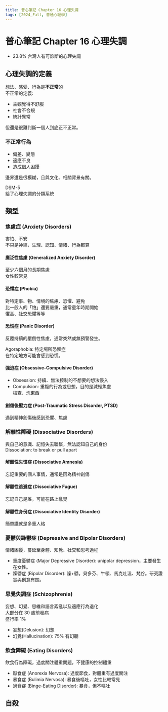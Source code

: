 ```yaml
---
title: 普心筆記 Chapter 16 心理失調
tags: [2024_Fall, 普通心理學]
---
```

<!-- HackMD ID: 3eLPuDQZTyil3ShnTUT2bQ -->  

普心筆記 Chapter 16 心理失調  
===  

* 23.8% 台灣人有可診斷的心理失調  

## 心理失調的定義  

想法、感受、行為是**不正常**的  
不正常的定義:  
* 主觀覺得不舒服  
* 社會不合規  
* 統計異常  

但還是很難判斷一個人到底正不正常。  

### 不正常行為  

* 偏差、變態  
* 適應不良  
* 造成個人困擾  

邊界還是很模糊，且與文化、相關背景有關。  

DSM-5  
給了心理失調的分類系統  

## 類型  

### 焦慮症 (Anxiety Disorders)  

害怕、不安  
不只是神經，生理、認知、情緒、行為都算  

#### 廣泛性焦慮 (Generalized Anxiety Disorder)  

至少六個月的長期焦慮  
女性較常見  

#### 恐懼症 (Phobia)  

對特定事、物、情境的焦慮、恐懼、避免  
比一般人的「怕」還要嚴重，通常童年時期開始  
懼高、社交恐懼等等  

#### 恐慌症 (Panic Disorder)  

反覆持續的壓倒性焦慮，通常突然或無預警發生。  

Agoraphobia: 特定場所恐懼症  
在特定地方可能會感到恐慌。  

#### 強迫症 (Obsessive-Compulsive Disorder)  

* Obsession: 持續、無法控制的不想要的想法侵入  
* Compulsion: 重複的行為或思想，目的是減輕焦慮  
檢查、洗東西  

#### 創傷後壓力症 (Post-Traumatic Stress Disorder, PTSD)  

遇到精神創傷後感到恐懼、焦慮  

### 解離性障礙 (Dissociative Disorders)  

與自己的意識、記憶失去聯繫，無法認知自己的身份  
Dissociation: to break or pull apart  

#### 解離性失憶症 (Dissociative Amnesia)  

忘記重要的個人事情，通常是因為精神創傷  

#### 解離性逃避症 (Dissociative Fugue)  

忘記自己是誰，可能在路上亂晃  

#### 解離性身份症 (Dissociative Identity Disorder)  

簡單講就是多重人格  

### 憂鬱與躁鬱症 (Depressive and Bipolar Disorders)  

情緒困擾，蔓延至身體、知覺、社交和思考過程  

* 重度憂鬱症 (Major Depressive Disorder): unipolar depression，主要發生在女性。  
* 躁鬱症 (Bipolar Disorder): 躁+鬱。貝多芬、牛頓、馬克吐溫、梵谷。研究證實與創意有關。  

### 思覺失調症 (Schizophrenia)  

妄想、幻覺、思維和語言紊亂以及適應行為退化  
大部分在 30 歲前發病  
盛行率 1%  
* 妄想(Delusion): 幻想  
* 幻覺(Hallucination): 75% 有幻聽  

### 飲食障礙 (Eating Disorders)  

飲食行為障礙，過度關注體重問題，不健康的控制體重  

* 厭食症 (Anorexia Nervosa): 過度節食，對體重有過度關注  
* 暴食症 (Bulimia Nervosa): 暴食後嘔吐，女性比較常見  
* 過食症 (Binge-Eating Disorder): 暴食，但不嘔吐  

## 自殺  
